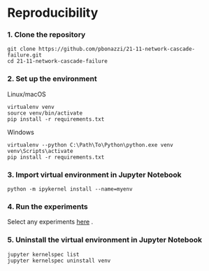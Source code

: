 # Reproducibility

### 1. Clone the repository

```
git clone https://github.com/pbonazzi/21-11-network-cascade-failure.git
cd 21-11-network-cascade-failure
```

### 2. Set up the environment 

Linux/macOS
```
virtualenv venv
source venv/bin/activate
pip install -r requirements.txt
```

Windows
```
virtualenv --python C:\Path\To\Python\python.exe venv
venv\Scripts\activate
pip install -r requirements.txt
```

### 3. Import virtual environment in Jupyter Notebook

```
python -m ipykernel install --name=myenv
```

### 4. Run the experiments

Select any experiments [here](../notebooks) .

### 5. Uninstall the virtual environment in Jupyter Notebook

```
jupyter kernelspec list
jupyter kernelspec uninstall venv
```